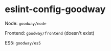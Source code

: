 # eslint-config-goodway

Node: `goodway/node`

Frontend: `goodway/frontend` (doesn't exist)

ES5: `goodway/es5`
